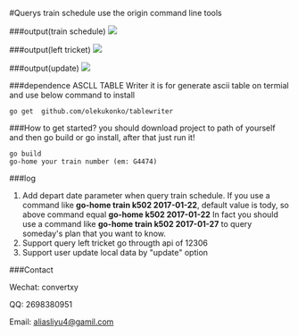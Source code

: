 #Querys train schedule use the origin command line tools


###output(train schedule)
![](http://p1.bqimg.com/567571/21b3d09e27e01ec1.gif)


###output(left tricket)
![](http://p1.bpimg.com/567571/bd4a89e17aa0bde0.gif)

###output(update)
![](http://i1.piimg.com/567571/ad64c6ff02bbca8b.gif)

###dependence
ASCLL TABLE Writer it is for generate ascii table on termial
and use below command to install

```
go get  github.com/olekukonko/tablewriter
```

###How to get started?
you should download project to path of yourself and then go build or go install, after that just run it!

```
go build 
go-home your train number (em: G4474)
```

###log

1. Add depart date parameter when query train schedule.
If you use a command like **go-home train k502 2017-01-22**, default value is tody,
so above command equal **go-home k502 2017-01-22**
In fact you should use a command like **go-home train k502 2017-01-27** to query someday's plan that you want to know. 
2. Support query left tricket go througth api of 12306 
3. Support user update local data by "update" option


###Contact

Wechat: convertxy

QQ: 2698380951

Email: aliasliyu4@gamil.com

